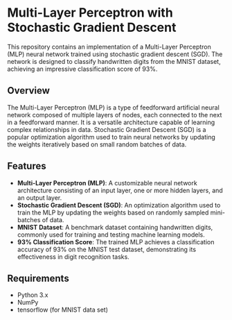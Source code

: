# Multi-Layer Perceptron with Stochastic Gradient Descent

This repository contains an implementation of a Multi-Layer Perceptron (MLP) neural network trained using stochastic gradient descent (SGD). The network is designed to classify handwritten digits from the MNIST dataset, achieving an impressive classification score of 93%.

## Overview

The Multi-Layer Perceptron (MLP) is a type of feedforward artificial neural network composed of multiple layers of nodes, each connected to the next in a feedforward manner. It is a versatile architecture capable of learning complex relationships in data. Stochastic Gradient Descent (SGD) is a popular optimization algorithm used to train neural networks by updating the weights iteratively based on small random batches of data.

## Features

- **Multi-Layer Perceptron (MLP)**: A customizable neural network architecture consisting of an input layer, one or more hidden layers, and an output layer.
- **Stochastic Gradient Descent (SGD)**: An optimization algorithm used to train the MLP by updating the weights based on randomly sampled mini-batches of data.
- **MNIST Dataset**: A benchmark dataset containing handwritten digits, commonly used for training and testing machine learning models.
- **93% Classification Score**: The trained MLP achieves a classification accuracy of 93% on the MNIST test dataset, demonstrating its effectiveness in digit recognition tasks.

## Requirements

- Python 3.x
- NumPy
- tensorflow (for MNIST data set)
